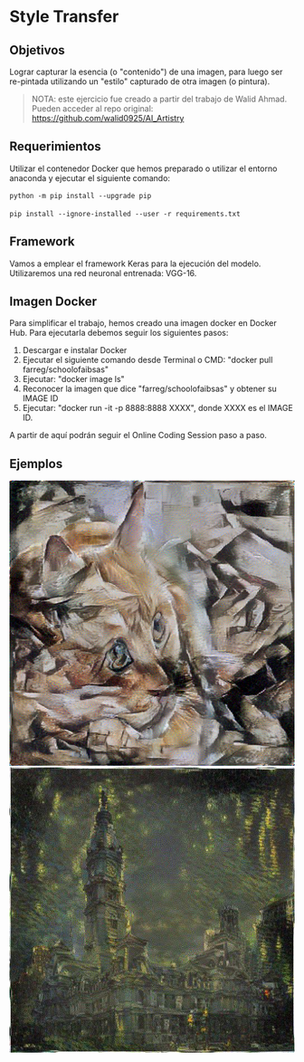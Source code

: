 # Style Transfer

## Objetivos

Lograr capturar la esencia (o "contenido") de una imagen, para luego ser re-pintada utilizando un "estilo" capturado de otra imagen (o pintura).

> NOTA: este ejercicio fue creado a partir del trabajo de Walid Ahmad. Pueden acceder al repo original:
> https://github.com/walid0925/AI_Artistry

## Requerimientos

Utilizar el contenedor Docker que hemos preparado o utilizar el entorno anaconda y ejecutar el siguiente comando:

```
python -m pip install --upgrade pip

pip install --ignore-installed --user -r requirements.txt
```

## Framework

Vamos a emplear el framework Keras para la ejecución del modelo.
Utilizaremos una red neuronal entrenada: VGG-16.

## Imagen Docker

Para simplificar el trabajo, hemos creado una imagen docker en Docker Hub. Para ejecutarla debemos seguir los siguientes pasos:

1. Descargar e instalar Docker
2. Ejecutar el siguiente comando desde Terminal o CMD: "docker pull farreg/schoolofaibsas"
3. Ejecutar: "docker image ls"
4. Reconocer la imagen que dice "farreg/schoolofaibsas" y obtener su IMAGE ID
5. Ejecutar: "docker run -it -p 8888:8888 XXXX", donde XXXX es el IMAGE ID.

A partir de aquí podrán seguir el Online Coding Session paso a paso.

## Ejemplos

![Alt text](./examples/cubist_cat.png?raw=true "Cubist Cat")
![Alt text](./examples/starry_hall.jpg?raw=true "Starry Hall")
